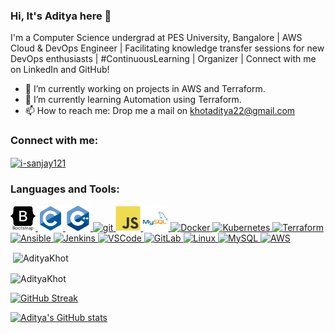 ### Hi, It's Aditya here 👋

I'm a Computer Science undergrad at PES University, Bangalore | AWS Cloud & DevOps Engineer | Facilitating knowledge transfer sessions for new DevOps enthusiasts | #ContinuousLearning | Organizer | Connect with me on LinkedIn and GitHub!

- 🔭 I’m currently working on projects in AWS and Terraform.
- 🌱 I’m currently learning Automation using Terraform.
- 📫 How to reach me: Drop me a mail on khotaditya22@gmail.com

<h3 align="left">Connect with me:</h3>
<p align="left">
<a href="https://www.linkedin.com/in/aditya-khot-5b1320217" target="blank"><img align="center" src="https://raw.githubusercontent.com/rahuldkjain/github-profile-readme-generator/master/src/images/icons/Social/linked-in-alt.svg" alt="i-sanjay121" height="30" width="40" /></a>
<!-- <a href="https://www.codechef.com/users/i_sanjay121" target="blank"><img align="center" src="https://cdn.jsdelivr.net/npm/simple-icons@3.1.0/icons/codechef.svg" alt="i_sanjay121" height="30" width="40" /></a> -->
</p>

<h3 align="left">Languages and Tools:</h3>
<p align="left"> 
  <a href="https://getbootstrap.com" target="_blank"> <img src="https://raw.githubusercontent.com/devicons/devicon/master/icons/bootstrap/bootstrap-plain-wordmark.svg" alt="bootstrap" width="40" height="40"/> 
  </a> 
  <a href="https://www.cprogramming.com/" target="_blank"> <img src="https://raw.githubusercontent.com/devicons/devicon/master/icons/c/c-original.svg" alt="c" width="40" height="40"/> 
  </a> 
  <a href="https://www.w3schools.com/cpp/" target="_blank"> <img src="https://raw.githubusercontent.com/devicons/devicon/master/icons/cplusplus/cplusplus-original.svg" alt="cplusplus" width="40" height="40"/> 
  </a>
  <a href="https://git-scm.com/" target="_blank"> <img src="https://www.vectorlogo.zone/logos/git-scm/git-scm-icon.svg" alt="git" width="40" height="40"/> 
  </a>
  <a href="https://developer.mozilla.org/en-US/docs/Web/JavaScript" target="_blank"> 
    <img src="https://raw.githubusercontent.com/devicons/devicon/master/icons/javascript/javascript-original.svg" alt="javascript" width="40" height="40"/> 
  </a>
  <a href="https://www.mysql.com/" target="_blank"> <img src="https://raw.githubusercontent.com/devicons/devicon/master/icons/mysql/mysql-original-wordmark.svg" alt="mysql" width="40" height="40"/> 
  </a>
 <a href="https://www.docker.com/" target="_blank">
    <img src="https://www.vectorlogo.zone/logos/docker/docker-icon.svg" alt="Docker" width="40" height="40"/>
  </a>
  <a href="https://kubernetes.io/" target="_blank">
    <img src="https://www.vectorlogo.zone/logos/kubernetes/kubernetes-icon.svg" alt="Kubernetes" width="40" height="40"/>
  </a>
  <a href="https://www.terraform.io/" target="_blank">
    <img src="https://www.vectorlogo.zone/logos/terraformio/terraformio-icon.svg" alt="Terraform" width="40" height="40"/>
  </a>
  <a href="https://www.ansible.com/" target="_blank">
    <img src="https://www.vectorlogo.zone/logos/ansible/ansible-icon.svg" alt="Ansible" width="40" height="40"/>
  </a>
  <a href="https://jenkins.io/" target="_blank">
    <img src="https://www.vectorlogo.zone/logos/jenkins/jenkins-icon.svg" alt="Jenkins" width="40" height="40"/>
  </a>
  <a href="https://code.visualstudio.com/" target="_blank">
    <img src="https://www.vectorlogo.zone/logos/visualstudio_code/visualstudio_code-icon.svg" alt="VSCode" width="40" height="40"/>
  </a>
  <a href="https://about.gitlab.com/" target="_blank">
    <img src="https://www.vectorlogo.zone/logos/gitlab/gitlab-icon.svg" alt="GitLab" width="40" height="40"/>
  </a>
  <a href="https://www.linux.org/" target="_blank">
    <img src="https://www.vectorlogo.zone/logos/linux/linux-icon.svg" alt="Linux" width="40" height="40"/>
  </a>
  <a href="https://www.mysql.com/" target="_blank">
    <img src="https://www.vectorlogo.zone/logos/mysql/mysql-icon.svg" alt="MySQL" width="40" height="40"/>
  </a>
  <a href="https://aws.amazon.com/" target="_blank">
    <img src="https://www.vectorlogo.zone/logos/amazon_aws/amazon_aws-icon.svg" alt="AWS" width="40" height="40"/>
  </a></p>

<p>&nbsp;<img align="center" src="https://github-readme-stats.vercel.app/api?username=AdityaKhot&show_icons=true" alt="AdityaKhot" /></p>

<p><img align="center" src="https://github-readme-stats.vercel.app/api/top-langs?username=AdityaKhot&show_icons=true&locale=en&layout=compact&theme=dark&hide_border=true" alt="AdityaKhot"/></p> 

[![GitHub Streak](http://github-readme-streak-stats.herokuapp.com?user=AdityaKhot&theme=dark&hide_border=true)](https://git.io/streak-stats)

[![Aditya's GitHub stats](https://github-readme-stats.vercel.app/api?username=AdityaKhot&theme=dark&hide_border=true)](https://github.com/anuraghazra/github-readme-stats)
